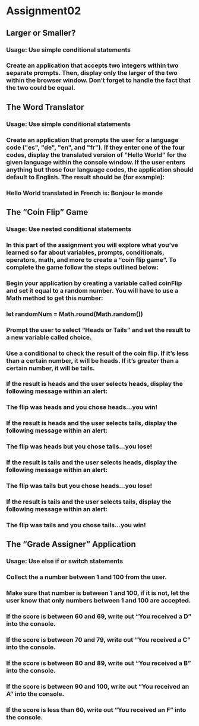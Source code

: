# Assignment02

## Larger or Smaller?

### Usage: Use simple conditional statements

### Create an application that accepts two integers within two separate prompts. Then, display only the larger of the two within the browser window. Don’t forget to handle the fact that the two could be equal.

## The Word Translator

### Usage: Use simple conditional statements

### Create an application that prompts the user for a language code ("es", "de", "en", and "fr"). If they enter one of the four codes, display the translated version of "Hello World" for the given language within the console window. If the user enters anything but those four language codes, the application should default to English. The result should be (for example):

### Hello World translated in French is: Bonjour le monde

## The “Coin Flip” Game

### Usage: Use nested conditional statements

### In this part of the assignment you will explore what you’ve learned so far about variables, prompts, conditionals, operators, math, and more to create a “coin flip game”. To complete the game follow the steps outlined below:

### Begin your application by creating a variable called coinFlip and set it equal to a random number. You will have to use a Math method to get this number:

### let randomNum = Math.round(Math.random())

### Prompt the user to select “Heads or Tails” and set the result to a new variable called choice.

### Use a conditional to check the result of the coin flip. If it’s less than a certain number, it will be heads. If it’s greater than a certain number, it will be tails.

### If the result is heads and the user selects heads, display the following message within an alert:

### The flip was heads and you chose heads...you win!

### If the result is heads and the user selects tails, display the following message within an alert:

### The flip was heads but you chose tails...you lose!

### If the result is tails and the user selects heads, display the following message within an alert:

### The flip was tails but you chose heads...you lose!

### If the result is tails and the user selects tails, display the following message within an alert:

### The flip was tails and you chose tails...you win!

## The “Grade Assigner” Application

### Usage: Use else if or switch statements

### Collect the a number between 1 and 100 from the user.

### Make sure that number is between 1 and 100, if it is not, let the user know that only numbers between 1 and 100 are accepted.

### If the score is between 60 and 69, write out “You received a D” into the console.

### If the score is between 70 and 79, write out “You received a C” into the console.

### If the score is between 80 and 89, write out “You received a B” into the console.

### If the score is between 90 and 100, write out “You received an A” into the console.

### If the score is less than 60, write out “You received an F” into the console.

